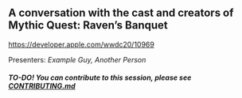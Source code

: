 ## A conversation with the cast and creators of Mythic Quest: Raven’s Banquet

https://developer.apple.com/wwdc20/10969

Presenters: _Example Guy, Another Person_

##### TO-DO! You can contribute to this session, please see [CONTRIBUTING.md](CONTRIBUTING.md)
